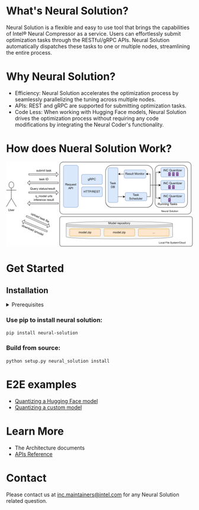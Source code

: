 # What's Neural Solution?
<!-- TODO what is neural_solution -->
Neural Solution is a flexible and easy to use tool that brings the capabilities of Intel® Neural Compressor as a service. Users can effortlessly submit optimization tasks through the RESTful/gRPC APIs. Neural Solution automatically dispatches these tasks to one or multiple nodes, streamlining the entire process.

# Why Neural Solution?
<!-- TODO what does the neural_solution provide -->
- Efficiency: Neural Solution accelerates the optimization process by seamlessly parallelizing the tuning across multiple nodes.
- APIs: REST and gRPC are supported for submitting optimization tasks.
- Code Less: When working with Hugging Face models, Neural Solution drives the optimization process without requiring any code modifications by integrating the Neural Coder's functionality.

# How does Nueral Solution Work?
![NS-OaaS-Intro](./docs/imgs/NS-OaaS-Intro.png)

# Get Started
## Installation
<details>
  <summary>Prerequisites</summary>

<!--TODO: Precise OS versions-->

- A working MPI implementation
- Python: >= 3.8
- Conda: >= 4.10.3
</details>

### Use pip to install neural solution:
```
pip install neural-solution
```

### Build from source:
```
python setup.py neural_solution install
```


# E2E examples
- [Quantizing a Hugging Face model](./examples/hf_models/README.md)
- [Quantizing a custom model](./examples/custom_models_optimized/tf_example1/README.md)
# Learn More
<!-- TODO more docs(Install details, API and so on...) -->

- The Architecture documents
- [APIs Reference](./docs/description_api.md)

# Contact

Please contact us at [inc.maintainers@intel.com](mailto:inc.maintainers@intel.com) for any Neural Solution related question.


